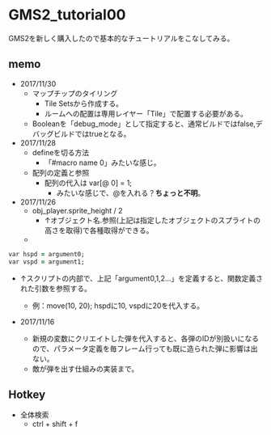 # GMS2_tutorial00

GMS2を新しく購入したので基本的なチュートリアルをこなしてみる。

## memo

- 2017/11/30
	- マップチップのタイリング
		- Tile Setsから作成する。
		- ルームへの配置は専用レイヤー「Tile」で配置する必要がある。
	- Booleanを「debug_mode」として指定すると、通常ビルドではfalse,デバッグビルドではtrueとなる。
- 2017/11/28
	- defineを切る方法
		- 「#macro name 0」みたいな感じ。
	- 配列の定義と参照
		- 配列の代入は var[@ 0] = 1;
			- みたいな感じで、@を入れる？**ちょっと不明**。
- 2017/11/26
	- obj_player.sprite_height / 2
		- ↑オブジェクト名.参照(上記は指定したオブジェクトのスプライトの高さを取得)で各種取得ができる。
	- 
~~~ ruby
var hspd = argument0;
var vspd = argument1;
~~~
- ↑スクリプトの内部で、上記「argument0,1,2...」を定義すると、関数定義された引数を参照する。
	- 例：move(10, 20);
	hspdに10, vspdに20を代入する。

- 2017/11/16
    - 新規の変数にクリエイトした弾を代入すると、各弾のIDが別扱いになるので、パラメータ定義を毎フレーム行っても既に造られた弾に影響は出ない。
	- 敵が弾を出す仕組みの実装まで。

	
## Hotkey

- 全体検索
	- ctrl + shift + f

